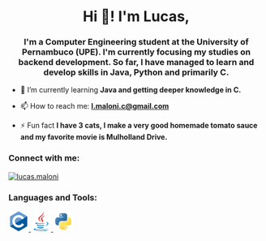 <h1 align="center">Hi 👋! I'm Lucas,</h1>
<h3 align="center">I'm a Computer Engineering student at the University of Pernambuco (UPE). I'm currently focusing my studies on backend development. So far, I have managed to learn and develop skills in Java, Python and primarily C.</h3>

- 🌱 I’m currently learning **Java and getting deeper knowledge in C.**

- 📫 How to reach me: **l.maloni.c@gmail.com**

- ⚡ Fun fact **I have 3 cats, I make a very good homemade tomato sauce and my favorite movie is Mulholland Drive.**

<h3 align="left">Connect with me:</h3>
<p align="left">
<a href="https://instagram.com/lucas.maloni" target="blank"><img align="center" src="https://raw.githubusercontent.com/rahuldkjain/github-profile-readme-generator/master/src/images/icons/Social/instagram.svg" alt="lucas.maloni" height="30" width="40" /></a>
</p>

<h3 align="left">Languages and Tools:</h3>
<p align="left"> <a href="https://www.cprogramming.com/" target="_blank" rel="noreferrer"> <img src="https://raw.githubusercontent.com/devicons/devicon/master/icons/c/c-original.svg" alt="c" width="40" height="40"/> </a> <a href="https://www.java.com" target="_blank" rel="noreferrer"> <img src="https://raw.githubusercontent.com/devicons/devicon/master/icons/java/java-original.svg" alt="java" width="40" height="40"/> </a> <a href="https://www.python.org" target="_blank" rel="noreferrer"> <img src="https://raw.githubusercontent.com/devicons/devicon/master/icons/python/python-original.svg" alt="python" width="40" height="40"/> </a> </p>
